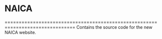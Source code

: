 # NAICA
===============================================================================
Contains the source code for the new NAICA website. 
